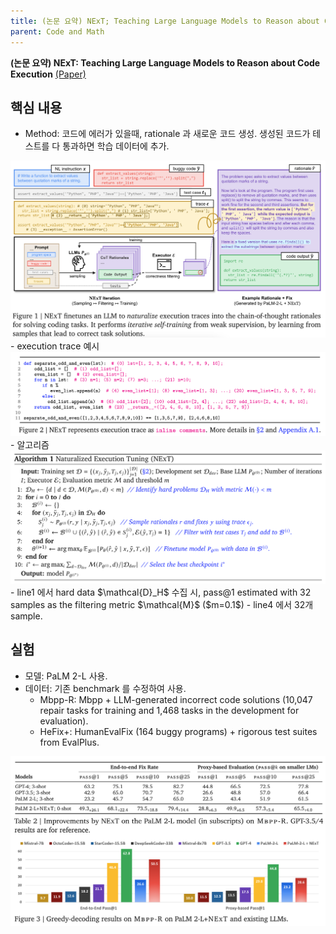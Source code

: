 ```yaml
---
title: (논문 요약) NExT; Teaching Large Language Models to Reason about Code Execution
parent: Code and Math
---
```


**(논문 요약) NExT: Teaching Large Language Models to Reason about Code Execution** [(Paper)](https://arxiv.org/pdf/2404.14662)

## 핵심 내용

- Method: 코드에 에러가 있을때, rationale 과 새로운 코드 생성. 생성된 코드가 테스트를 다 통과하면 학습 데이터에 추가.
<img src="/data/papers/next/overview.png" width="800" />
   - execution trace 예시  
    <img src="/data/papers/next/execution_trace.png" width="800" />
   - 알고리즘   
    <img src="/data/papers/next/algorithm.png" width="800" />
      - line1 에서 hard data $\mathcal{D}_H$ 수집 시, pass@1 estimated with 32 samples as the filtering metric $\mathcal{M}$ ($m=0.1$)
      - line4 에서 32개 sample.
      
## 실험
- 모델: PaLM 2-L 사용.
- 데이터: 기존 benchmark 를 수정하여 사용.
  - Mbpp-R: Mbpp + LLM-generated incorrect code solutions (10,047 repair tasks for training and 1,468 tasks in the development for evaluation).
  - HeFix+: HumanEvalFix (164 buggy programs) + rigorous test suites from EvalPlus.
  
<img src="/data/papers/next/result.png" width="800" />
